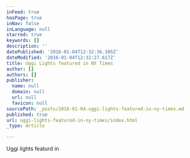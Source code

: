 ```yaml
---
inFeed: true
hasPage: true
inNav: false
inLanguage: null
starred: true
keywords: []
description: ''
datePublished: '2016-01-04T12:32:36.105Z'
dateModified: '2016-01-04T12:32:27.617Z'
title: Uggi Lights featured in NY Times
author: []
authors: []
publisher:
  name: null
  domain: null
  url: null
  favicon: null
sourcePath: _posts/2016-01-04-uggi-lights-featured-in-ny-times.md
published: true
url: uggi-lights-featured-in-ny-times/index.html
_type: Article

---
```

Uggi lights featurd in
